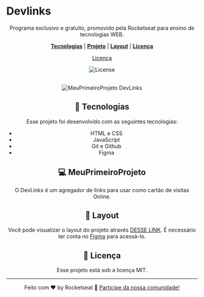 # Devlinks

<div align="center">

Programa exclusivo e gratuito, promovido pela Rocketseat para ensino de tecnologias WEB.

<div align="center">

[**Tecnologias**](#-tecnologias)   |   [**Projeto**](#-meuprimeiroprojeto)   |   [**Layout**](#-layout)   |   [**Licença**](#memo-licença)

</div>
  <a href="#memo-licença">Licença</a>
</p>

<div align="center">
  <img alt="License" src="https://img.shields.io/static/v1?label=license&message=MIT&color=49AA26&labelColor=000000">
</div>

<br>
<p align="center">

![MeuPrimeiroProjeto DevLinks](.github/preview.jpg)

</p>

## 🚀 Tecnologias

Esse projeto foi desenvolvido com as seguintes tecnologias:

- HTML e CSS
- JavaScript
- Git e Github
- Figma

## 💻 MeuPrimeiroProjeto

O DevLinks é um agregador de links para usar como cartão de visitas Online.

## 🔖 Layout

Você pode visualizar o layout do projeto através [DESSE LINK](https://www.figma.com/design/eGNTBmJGKDNrf9ton0K8Qa/DevLinks-%E2%80%A2-Projeto-Discover--Community-?node-id=1437-191&t=nm9isYht3eJt17mH-1). É necessário ter conta no [Figma](https://figma.com) para acessá-lo.

## :memo: Licença

Esse projeto está sob a licença MIT.

---

Feito com ♥ by Rocketseat :wave: [Participe da nossa comunidade!](https://discord.gg/rocketseat)
